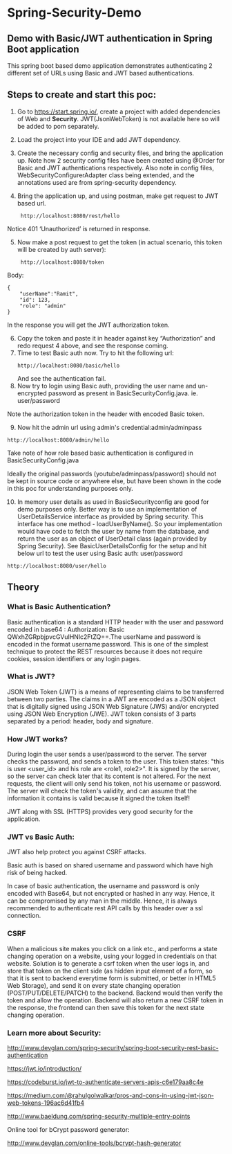 # Spring-Security-Demo
## Demo with Basic/JWT authentication in Spring Boot application

This spring boot based demo application demonstrates authenticating 2 different set of URLs
using Basic and JWT based authentications.

## Steps to create and start this poc:

1. Go to https://start.spring.io/, create a project with added dependencies of Web and **Security**. JWT(JsonWebToken) is not available here so will be added to pom separately.
2. Load the project into your IDE and add JWT dependency.
3. Create the necessary config and security files, and bring the application up. Note how 2 security config files have been created using @Order for Basic and JWT authentications respectively. Also note in config files, WebSecurityConfigurerAdapter class being extended, and the annotations used are from spring-security dependency.
4. Bring the application up, and using postman, make get request to JWT based url.

		http://localhost:8080/rest/hello
	
Notice 401 ‘Unauthorized’ is returned in response.

5. Now make a post request to get the token (in actual scenario, this token will be created by auth server):
		
		http://localhost:8080/token
Body: 
```
{
	"userName":"Ramit",
	"id": 123,
	"role": "admin"
}
```
In the response you will get the JWT authorization token. 

6. Copy the token and paste it in header against key “Authorization” and redo request 4 above, and see the response coming.
7. Time to test Basic auth now. Try to hit the following url:
	```
	http://localhost:8080/basic/hello
	```
	And see the authentication fail.
8. Now try to login using Basic auth, providing the user name and un-encrypted password as present in 
BasicSecurityConfig.java. ie. user/password

Note the authorization token in the header with encoded Basic token. 

9. Now hit the admin url using admin's credential:admin/adminpass

```
http://localhost:8080/admin/hello
```
Take note of how role based basic authentication is configured in BasicSecurityConfig.java

Ideally the original passwords (youtube/adminpass/password) should not be kept in source code or anywhere else, but have been shown in the code in this poc for understanding purposes only. 

10. In memory user details as used in BasicSecurityconfig are good for demo purposes only. Better way is to use an implementation of UserDetailsService interface as provided by Spring security. This interface has one method - loadUserByName(). So your implementation would have code to fetch the user by name from the database, and return the user as an object of UserDetail class (again provided by Spring Security). See BasicUserDetailsConfig for the setup and hit below url to test the user using Basic auth: user/password
```
http://localhost:8080/user/hello
```

## Theory

### What is Basic Authentication?

Basic authentication is a standard HTTP header with the user and password encoded in base64 : Authorization: Basic QWxhZGRpbjpvcGVuIHNlc2FtZQ==.The userName and password is encoded in the format username:password. This is one of the simplest technique to protect the REST resources because it does not require cookies, session identifiers or any login pages.

### What is JWT?
JSON Web Token (JWT) is a means of representing claims to be transferred between two parties. The claims in a JWT are encoded as a JSON object that is digitally signed using JSON Web Signature (JWS) and/or encrypted using JSON Web Encryption (JWE). JWT token consists of 3 parts separated by a period: header, body and signature.

### How JWT works?
During login the user sends a user/password to the server. The server checks the password, and sends a token to the user. This token states: "this is user <user_id> and his role are <role1, role2>". It is signed by the server, so the server can check later that its content is not altered. For the next requests, the client will only send his token, not his username or password. The server will check the token's validity, and can assume that the information it contains is valid because it signed the token itself!

JWT along with SSL (HTTPS) provides very good security for the application.

### JWT vs Basic Auth:
JWT also help protect you against CSRF attacks.

Basic auth is based on shared username and password which have high risk of being hacked.

In case of basic authentication, the username and password is only encoded with Base64, but not encrypted or hashed in any way. Hence, it can be compromised by any man in the middle. Hence, it is always recommended to authenticate rest API calls by this header over a ssl connection.

### CSRF
When a malicious site makes you click on a link etc., and performs a state changing operation on a website, using your logged in credentials on that website. Solution is to generate a csrf token when the user logs in, and store that token  on the client side (as hidden input element of a form, so that it is sent to backend everytime form is submitted, or better in HTML5 Web Storage), and send it on every state changing operation (POST/PUT/DELETE/PATCH) to the backend. Backend would then verify the token and allow the operation. Backend will also return a new CSRF token in the response, the frontend can then save this token for the next state changing operation.

### Learn more about Security:
http://www.devglan.com/spring-security/spring-boot-security-rest-basic-authentication

https://jwt.io/introduction/

https://codeburst.io/jwt-to-authenticate-servers-apis-c6e179aa8c4e

https://medium.com/@rahulgolwalkar/pros-and-cons-in-using-jwt-json-web-tokens-196ac6d41fb4

http://www.baeldung.com/spring-security-multiple-entry-points

Online tool for bCrypt password generator:

http://www.devglan.com/online-tools/bcrypt-hash-generator

